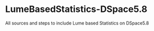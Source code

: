 # LumeBasedStatistics-DSpace5.8
All sources and steps to include Lume based Statistics on DSpace5.8
